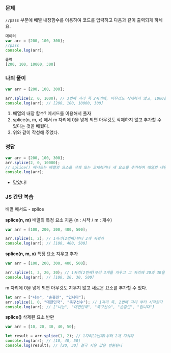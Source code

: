 ### **문제**
`//pass` 부분에 배열 내장함수를 이용하여 코드를 입력하고 다음과 같이 출력되게 하세요.
```jsx
데이터
var arr = [200, 100, 300];
//pass
console.log(arr);

출력
[200, 100, 10000, 300]
```

### **나의 풀이**
```jsx
var arr = [200, 100, 300];

arr.splice(2, 0, 1000); // 3번째 자리 즉 2자리에, 아무것도 삭제하지 않고, 1000을 넣는다
console.log(arr); // [200, 100, 10000, 300]
```
1. 배열의 내장 함수? 메서드를 이용해서 풀자
2. splice(n, m, x) 에서 m 자리에 0을 넣게 되면 아무것도 삭제하지 않고 추가할 수 있다는 것을 배웠다.
3. 위와 같이 작성해 주었다.

### **정답**
```jsx
var arr = [200, 100, 300];
arr.splice(2, 0, 10000);
// splice() 메서드는 배열의 요소를 삭제 또는 교체하거나 새 요소를 추가하여 배열의 내용을 변경합니다.
console.log(arr);
```
- 맞았다!

### **JS 간단 복습**
배열 메서드 - splice

**splice(n, m)**
배열의 특정 요소 지움 (n : 시작 / m : 개수)
```jsx
var arr = [100, 200, 300, 400, 500];

arr.splice(1, 2); // 1자리(2번째)부터 2개 지워라
console.log(arr); // [100, 400, 500]
```

**splice(n, m, x)**
특정 요소 지우고 추가
```jsx
var arr = [100, 200, 300, 400, 500];

arr.splice(1, 3, 20, 30); // 1자리(2번째)부터 3개를 지우고 그 자리에 20과 30을 차례로 넣어라
console.log(arr); // [100, 20, 30, 500]
```

m 자리에 0을 넣게 되면 아무것도 지우지 않고 새로운 요소를 추가할 수 있다.
```jsx
let arr = ["나는", "손흥민", "입니다"];
arr.splice(1, 0, "대한민국", "축구선수"); // 1자리 즉, 2번째 자리 부터 시작한다
console.log(arr); // ["나는", "대한민국", "축구선수", "손흥민", "입니다"]
```

**splice()**
삭제된 요소 반환
```jsx
var arr = [10, 20, 30, 40, 50];

let result = arr.splice(1, 2); // 1자리(2번째)부터 2개 지워라
console.log(arr); // [10, 40, 50]
console.log(result); // [20, 30] 결국 지운 값은 반환된다
```
